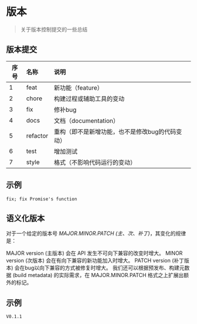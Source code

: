 # 版本

> 关于版本控制提交的一些总结

## 版本提交

|序号|名称|说明|
|---------|:---------|:---------|
|1|feat|新功能（feature）|
|2|chore|构建过程或辅助工具的变动|
|3|fix|修补bug|
|4|docs|文档（documentation）|
|5|refactor|重构（即不是新增功能，也不是修改bug的代码变动）|
|6|test|增加测试|
|7|style|格式（不影响代码运行的变动）|

## 示例

```shell
fix; fix Promise's function
```

## 语义化版本

对于一个给定的版本号 *MAJOR.MINOR.PATCH (主、次、补丁)*，其变化的规律是：

MAJOR version (主版本) 会在 API 发生不可向下兼容的改变时增大。
MINOR version (次版本) 会在有向下兼容的新功能加入时增大。
PATCH version (补丁版本) 会在bug以向下兼容的方式被修复时增大。
我们还可以根据预发布、构建元数据 (build metadata) 的实际需求，在 MAJOR.MINOR.PATCH 格式之上扩展出额外的标记。

## 示例

```shell
V0.1.1
```